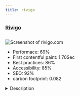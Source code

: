 ```yaml
---
title: rivigo
---
```


<div style="height: 3rem">
  <a href="https://rivigo.com/"><h3>Rivigo</h3></a>
</div>
<img loading="lazy" src="/images/thumbs/rivigo.com.jpg" alt="Screenshot of rivigo.com" />
<ul>
  <li>Performace: 69%</li>
  <li>
    First contentful paint:
    1.70Sec
  </li>
  <li>Best practices: 86%</li>
  <li>Accessibility: 85%</li>
  <li>SEO: 92%</li>
  <li>carbon footprint: 0.082</li>
</ul>
<details>
  <summary>Description</summary>
  <p>Rivigo is transforming logistics in India making it human, faster and safer. They are solving real problems with cutting edge technology. At Rivigo, data meets logistics and magic follows. They are transforming the antiquated logistics industry and bringing it into the 21st century by building the next generation technology.The site was built on the latest version of Joomla 3.x

Used only RSForm! Pro as an extension with no other plugin. The design and template is custom made and I've not used any template.</p>
</details>

